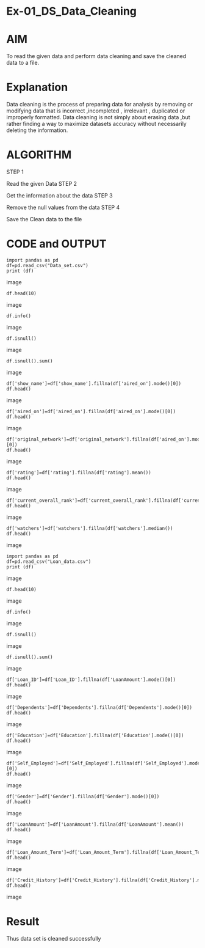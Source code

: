 # Ex-01_DS_Data_Cleaning

# AIM

To read the given data and perform data cleaning and save the cleaned data to a file.
# Explanation

Data cleaning is the process of preparing data for analysis by removing or modifying data that is incorrect ,incompleted , irrelevant , duplicated or improperly formatted. Data cleaning is not simply about erasing data ,but rather finding a way to maximize datasets accuracy without necessarily deleting the information.
# ALGORITHM
STEP 1

Read the given Data
STEP 2

Get the information about the data
STEP 3

Remove the null values from the data
STEP 4

Save the Clean data to the file
# CODE and OUTPUT
```
import pandas as pd
df=pd.read_csv("Data_set.csv")
print (df)
```
image
```
df.head(10)
```
image
```
df.info()
```
image
```
df.isnull()
```
image
```
df.isnull().sum()
```
image
```
df['show_name']=df['show_name'].fillna(df['aired_on'].mode()[0])
df.head()
```
image
```
df['aired_on']=df['aired_on'].fillna(df['aired_on'].mode()[0])
df.head()
```
image
```
df['original_network']=df['original_network'].fillna(df['aired_on'].mode()[0])
df.head()
```
image
```
df['rating']=df['rating'].fillna(df['rating'].mean())
df.head()
```
image
```
df['current_overall_rank']=df['current_overall_rank'].fillna(df['current_overall_rank'].mean())
df.head()
```
image
```
df['watchers']=df['watchers'].fillna(df['watchers'].median())
df.head()
```
image
```
import pandas as pd
df=pd.read_csv("Loan_data.csv")
print (df)
```
image
```
df.head(10)
```
image
```
df.info()
```
image
```
df.isnull()
```
image
```
df.isnull().sum()
```
image
```
df['Loan_ID']=df['Loan_ID'].fillna(df['LoanAmount'].mode()[0])
df.head()
```
image
```
df['Dependents']=df['Dependents'].fillna(df['Dependents'].mode()[0])
df.head()
```
image
```
df['Education']=df['Education'].fillna(df['Education'].mode()[0])
df.head()
```
image
```
df['Self_Employed']=df['Self_Employed'].fillna(df['Self_Employed'].mode()[0])
df.head()
```
image
```
df['Gender']=df['Gender'].fillna(df['Gender'].mode()[0])
df.head()
```
image
```
df['LoanAmount']=df['LoanAmount'].fillna(df['LoanAmount'].mean())
df.head()
```
image
```
df['Loan_Amount_Term']=df['Loan_Amount_Term'].fillna(df['Loan_Amount_Term'].mean())
df.head()
```
image
```
df['Credit_History']=df['Credit_History'].fillna(df['Credit_History'].mean())
df.head()
```
image
# Result
Thus data set is cleaned successfully

